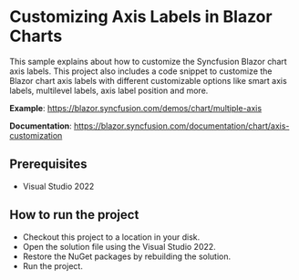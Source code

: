 # Customizing Axis Labels in Blazor Charts 

This sample explains about how to customize the Syncfusion Blazor chart axis labels. This project also includes a code snippet to customize the Blazor chart axis labels with different customizable options like smart axis labels, multilevel labels, axis label position and more.

**Example**: https://blazor.syncfusion.com/demos/chart/multiple-axis  

**Documentation**: https://blazor.syncfusion.com/documentation/chart/axis-customization

## Prerequisites

* Visual Studio 2022

## How to run the project

* Checkout this project to a location in your disk.
* Open the solution file using the Visual Studio 2022.
* Restore the NuGet packages by rebuilding the solution.
* Run the project.